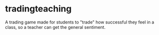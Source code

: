 # tradingteaching
A trading game made for students to "trade" how successful they feel in a class, so a teacher can get the general sentiment.
